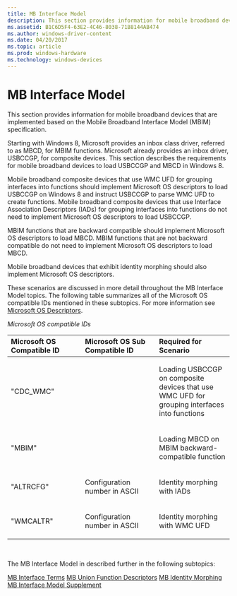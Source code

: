 ```yaml
---
title: MB Interface Model
description: This section provides information for mobile broadband devices that are implemented based on the Mobile Broadband Interface Model (MBIM) specification.
ms.assetid: B1C6D5F4-63E2-4C46-8038-71B8144AB474
ms.author: windows-driver-content
ms.date: 04/20/2017
ms.topic: article
ms.prod: windows-hardware
ms.technology: windows-devices
---
```


# MB Interface Model


This section provides information for mobile broadband devices that are implemented based on the Mobile Broadband Interface Model (MBIM) specification.

Starting with Windows 8, Microsoft provides an inbox class driver, referred to as MBCD, for MBIM functions. Microsoft already provides an inbox driver, USBCCGP, for composite devices. This section describes the requirements for mobile broadband devices to load USBCCGP and MBCD in Windows 8.

Mobile broadband composite devices that use WMC UFD for grouping interfaces into functions should implement Microsoft OS descriptors to load USBCCGP on Windows 8 and instruct USBCCGP to parse WMC UFD to create functions. Mobile broadband composite devices that use Interface Association Descriptors (IADs) for grouping interfaces into functions do not need to implement Microsoft OS descriptors to load USBCCGP.

MBIM functions that are backward compatible should implement Microsoft OS descriptors to load MBCD. MBIM functions that are not backward compatible do not need to implement Microsoft OS descriptors to load MBCD.

Mobile broadband devices that exhibit identity morphing should also implement Microsoft OS descriptors.

These scenarios are discussed in more detail throughout the MB Interface Model topics. The following table summarizes all of the Microsoft OS compatible IDs mentioned in these subtopics. For more information see [Microsoft OS Descriptors](http://go.microsoft.com/fwlink/p/?linkid=308932).

*Microsoft OS compatible IDs*

<table>
<colgroup>
<col width="33%" />
<col width="33%" />
<col width="33%" />
</colgroup>
<thead>
<tr class="header">
<th align="left">Microsoft OS Compatible ID</th>
<th align="left">Microsoft OS Sub Compatible ID</th>
<th align="left">Required for Scenario</th>
</tr>
</thead>
<tbody>
<tr class="odd">
<td align="left"><p>&quot;CDC_WMC&quot;</p></td>
<td align="left"><p></p></td>
<td align="left"><p>Loading USBCCGP on composite devices that use WMC UFD for grouping interfaces into functions</p></td>
</tr>
<tr class="even">
<td align="left"><p>&quot;MBIM&quot;</p></td>
<td align="left"><p></p></td>
<td align="left"><p>Loading MBCD on MBIM backward-compatible function</p></td>
</tr>
<tr class="odd">
<td align="left"><p>&quot;ALTRCFG&quot;</p></td>
<td align="left"><p>Configuration number in ASCII</p></td>
<td align="left"><p>Identity morphing with IADs</p></td>
</tr>
<tr class="even">
<td align="left"><p>&quot;WMCALTR&quot;</p></td>
<td align="left"><p>Configuration number in ASCII</p></td>
<td align="left"><p>Identity morphing with WMC UFD</p></td>
</tr>
</tbody>
</table>

 

The MB Interface Model in described further in the following subtopics:

[MB Interface Terms](mb-interface-terms.md)
[MB Union Function Descriptors](mb-union-function-descriptors.md)
[MB Identity Morphing](mb-identity-morphing.md)
[MB Interface Model Supplement](mb-interface-model-supplement.md)
 

 





